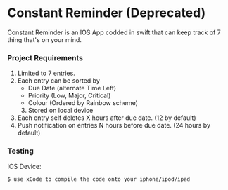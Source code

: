 # Constant Reminder (Deprecated)

Constant Reminder is an IOS App codded in swift that can keep track of 7 thing that's on your mind.

### Project Requirements

1. Limited to 7 entries. 
2. Each entry can be sorted by 
    * Due Date (alternate Time Left)
    * Priority (Low, Major, Critical)
    * Colour (Ordered by Rainbow scheme) 
    3. Stored on local device
4. Each entry self deletes X hours after due date. (12 by default)
5. Push notification on entries N hours before due date. (24 hours by default)

### Testing

IOS Device:

```sh
$ use xCode to compile the code onto your iphone/ipod/ipad
```
